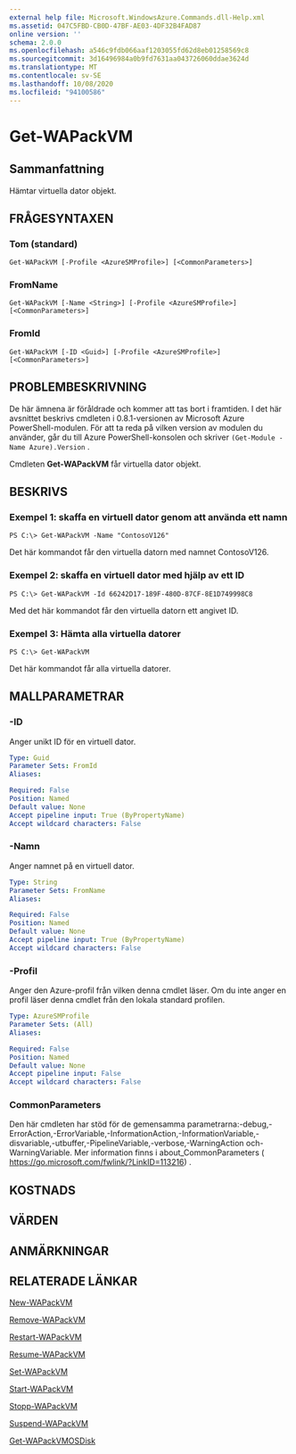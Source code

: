 ```yaml
---
external help file: Microsoft.WindowsAzure.Commands.dll-Help.xml
ms.assetid: 047C5FBD-CB0D-47BF-AE03-4DF32B4FAD87
online version: ''
schema: 2.0.0
ms.openlocfilehash: a546c9fdb066aaf1203055fd62d8eb01258569c8
ms.sourcegitcommit: 3d16496984a0b9fd7631aa043726060ddae3624d
ms.translationtype: MT
ms.contentlocale: sv-SE
ms.lasthandoff: 10/08/2020
ms.locfileid: "94100586"
---
```

# Get-WAPackVM

## Sammanfattning
Hämtar virtuella dator objekt.

## FRÅGESYNTAXEN

### Tom (standard)
```
Get-WAPackVM [-Profile <AzureSMProfile>] [<CommonParameters>]
```

### FromName
```
Get-WAPackVM [-Name <String>] [-Profile <AzureSMProfile>] [<CommonParameters>]
```

### FromId
```
Get-WAPackVM [-ID <Guid>] [-Profile <AzureSMProfile>] [<CommonParameters>]
```

## PROBLEMBESKRIVNING
De här ämnena är föråldrade och kommer att tas bort i framtiden.
I det här avsnittet beskrivs cmdleten i 0.8.1-versionen av Microsoft Azure PowerShell-modulen.
För att ta reda på vilken version av modulen du använder, går du till Azure PowerShell-konsolen och skriver `(Get-Module -Name Azure).Version` .

Cmdleten **Get-WAPackVM** får virtuella dator objekt.

## BESKRIVS

### Exempel 1: skaffa en virtuell dator genom att använda ett namn
```
PS C:\> Get-WAPackVM -Name "ContosoV126"
```

Det här kommandot får den virtuella datorn med namnet ContosoV126.

### Exempel 2: skaffa en virtuell dator med hjälp av ett ID
```
PS C:\> Get-WAPackVM -Id 66242D17-189F-480D-87CF-8E1D749998C8
```

Med det här kommandot får den virtuella datorn ett angivet ID.

### Exempel 3: Hämta alla virtuella datorer
```
PS C:\> Get-WAPackVM
```

Det här kommandot får alla virtuella datorer.

## MALLPARAMETRAR

### -ID
Anger unikt ID för en virtuell dator.

```yaml
Type: Guid
Parameter Sets: FromId
Aliases:

Required: False
Position: Named
Default value: None
Accept pipeline input: True (ByPropertyName)
Accept wildcard characters: False
```

### -Namn
Anger namnet på en virtuell dator.

```yaml
Type: String
Parameter Sets: FromName
Aliases:

Required: False
Position: Named
Default value: None
Accept pipeline input: True (ByPropertyName)
Accept wildcard characters: False
```

### -Profil
Anger den Azure-profil från vilken denna cmdlet läser.
Om du inte anger en profil läser denna cmdlet från den lokala standard profilen.

```yaml
Type: AzureSMProfile
Parameter Sets: (All)
Aliases:

Required: False
Position: Named
Default value: None
Accept pipeline input: False
Accept wildcard characters: False
```

### CommonParameters
Den här cmdleten har stöd för de gemensamma parametrarna:-debug,-ErrorAction,-ErrorVariable,-InformationAction,-InformationVariable,-disvariable,-utbuffer,-PipelineVariable,-verbose,-WarningAction och-WarningVariable. Mer information finns i about_CommonParameters ( https://go.microsoft.com/fwlink/?LinkID=113216) .

## KOSTNADS

## VÄRDEN

## ANMÄRKNINGAR

## RELATERADE LÄNKAR

[New-WAPackVM](./New-WAPackVM.md)

[Remove-WAPackVM](./Remove-WAPackVM.md)

[Restart-WAPackVM](./Restart-WAPackVM.md)

[Resume-WAPackVM](./Resume-WAPackVM.md)

[Set-WAPackVM](./Set-WAPackVM.md)

[Start-WAPackVM](./Start-WAPackVM.md)

[Stopp-WAPackVM](./Stop-WAPackVM.md)

[Suspend-WAPackVM](./Suspend-WAPackVM.md)

[Get-WAPackVMOSDisk](./Get-WAPackVMOSDisk.md)


